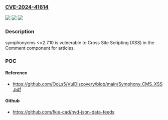 ### [CVE-2024-41614](https://cve.mitre.org/cgi-bin/cvename.cgi?name=CVE-2024-41614)
![](https://img.shields.io/static/v1?label=Product&message=n%2Fa&color=blue)
![](https://img.shields.io/static/v1?label=Version&message=n%2Fa&color=blue)
![](https://img.shields.io/static/v1?label=Vulnerability&message=n%2Fa&color=brighgreen)

### Description

symphonycms <=2.7.10 is vulnerable to Cross Site Scripting (XSS) in the Comment component for articles.

### POC

#### Reference
- https://github.com/OoLs5/VulDiscovery/blob/main/Symphony_CMS_XSS.pdf

#### Github
- https://github.com/fkie-cad/nvd-json-data-feeds

